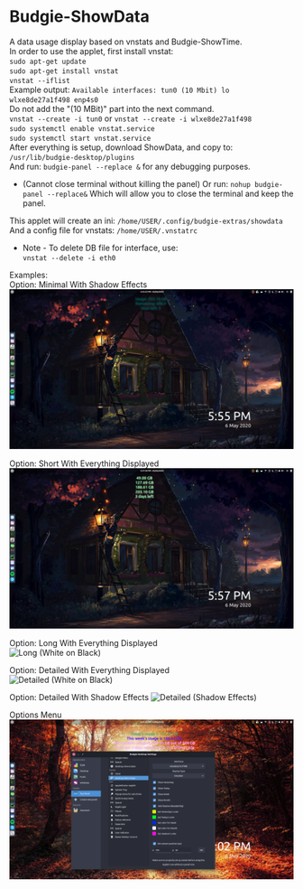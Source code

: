 # Budgie-ShowData
A data usage display based on vnstats and Budgie-ShowTime.  
In order to use the applet, first install vnstat:  
`sudo apt-get update`  
`sudo apt-get install vnstat`  
`vnstat --iflist`  
Example output: `Available interfaces: tun0 (10 Mbit) lo wlxe8de27a1f498 enp4s0`  
Do not add the "(10 MBit)" part into the next command.  
`vnstat --create -i tun0` or `vnstat --create -i wlxe8de27a1f498`  
`sudo systemctl enable vnstat.service`  
`sudo systemctl start vnstat.service`  
After everything is setup, download ShowData, and copy to:  
`/usr/lib/budgie-desktop/plugins`  
And run:
`budgie-panel --replace &` for any debugging purposes.  
* (Cannot close terminal without killing the panel)
Or run:
`nohup budgie-panel --replace&`
Which will allow you to close the terminal and keep the panel.
  
This applet will create an ini: `/home/USER/.config/budgie-extras/showdata`  
And a config file for vnstats: `/home/USER/.vnstatrc`  
  
  
* Note - To delete DB file for interface, use:  
`vnstat --delete -i eth0`  

Examples:  
Option: Minimal With Shadow Effects  
![Minimal (Shadow Effects)](Example_minimal_shadow.png)  
  
Option: Short With Everything Displayed  
![Short (Shadow Effects)](Example_short_all.png)  
  
Option: Long With Everything Displayed  
![Long (White on Black)](Example_long_all.png)  
  
Option: Detailed With Everything Displayed  
![Detailed (White on Black)](Example_detailed.png) 
  
Option: Detailed With Shadow Effects 
![Detailed (Shadow Effects)](Example_detailed_shadow.png) 
  
Options Menu  
![Detailed (With Options)](Example_options.png)

